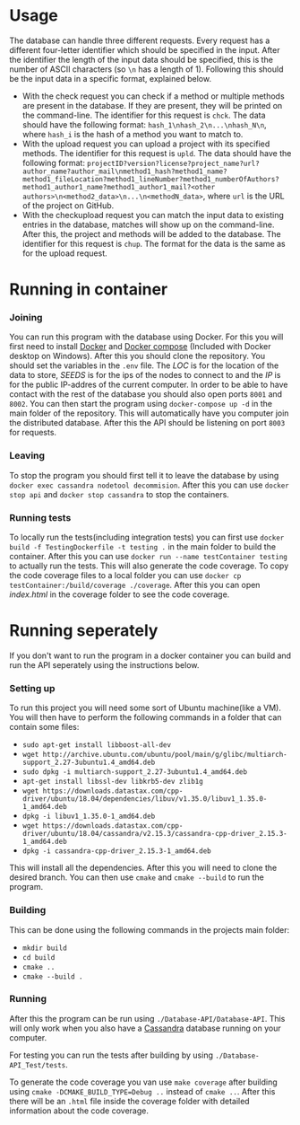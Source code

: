 # Usage

The database can handle three different requests. Every request has a different four-letter identifier which should be specified in the input. After the identifier the length of the input data should be specified, this is the number of ASCII characters (so `\n` has a length of 1). Following this should be the input data in a specific format, explained below.
* With the check request you can check if a method or multiple methods are present in the database. If they are present, they will be printed on the command-line. The identifier for this request is `chck`. The data should have the following format: `hash_1\nhash_2\n...\nhash_N\n`, where `hash_i` is the hash of a method you want to match to.
* With the upload request you can upload a project with its specified methods. The identifier for this request is `upld`. The data should have the following format: `projectID?version?license?project_name?url?author_name?author_mail\nmethod1_hash?method1_name?method1_fileLocation?method1_lineNumber?method1_numberOfAuthors?method1_author1_name?method1_author1_mail?<other authors>\n<method2_data>\n...\n<methodN_data>`, where `url` is the URL of the project on GitHub.
* With the checkupload request you can match the input data to existing entries in the database, matches will show up on the command-line. After this, the project and methods will be added to the database. The identifier for this request is `chup`. The format for the data is the same as for the upload request.

# Running in container

### Joining

You can run this program with the database using Docker. For this you will first need to install [Docker](https://docs.docker.com/get-docker/) and [Docker compose](https://docs.docker.com/compose/install/) (Included with Docker desktop on Windows). After this you should clone the repository. You should set the variables in the `.env` file. The _LOC_ is for the location of the data to store, _SEEDS_ is for the ips of the nodes to connect to and the _IP_ is for the public IP-addres of the current computer. In order to be able to have contact with the rest of the database you should also open ports `8001` and `8002`. You can then start the program using `docker-compose up -d` in the main folder of the repository. This will automatically have you computer join the distributed database. After this the API should be listening on port `8003` for requests.

### Leaving

To stop the program you should first tell it to leave the database by using `docker exec cassandra nodetool decommision`. After this you can use `docker stop api` and `docker stop cassandra` to stop the containers.

### Running tests

To locally run the tests(including integration tests) you can first use `docker build -f TestingDockerfile -t testing .` in the main folder to build the container. After this you can use `docker run --name testContainer testing` to actually run the tests. This will also generate the code coverage. To copy the code coverage files to a local folder you can use `docker cp testContainer:/build/coverage ./coverage`. After this you can open _index.html_ in the coverage folder to see the code coverage.

# Running seperately

If you don't want to run the program in a docker container you can build and run the API seperately using the instructions below.

### Setting up

To run this project you will need some sort of Ubuntu machine(like a VM).
You will then have to perform the following commands in a folder that can contain some files:
* `sudo apt-get install libboost-all-dev`
* `wget http://archive.ubuntu.com/ubuntu/pool/main/g/glibc/multiarch-support_2.27-3ubuntu1.4_amd64.deb`
* `sudo dpkg -i multiarch-support_2.27-3ubuntu1.4_amd64.deb`
* `apt-get install libssl-dev libkrb5-dev zlib1g`
* `wget https://downloads.datastax.com/cpp-driver/ubuntu/18.04/dependencies/libuv/v1.35.0/libuv1_1.35.0-1_amd64.deb`
* `dpkg -i libuv1_1.35.0-1_amd64.deb`
* `wget https://downloads.datastax.com/cpp-driver/ubuntu/18.04/cassandra/v2.15.3/cassandra-cpp-driver_2.15.3-1_amd64.deb`
* `dpkg -i cassandra-cpp-driver_2.15.3-1_amd64.deb`

This will install all the dependencies.
After this you will need to clone the desired branch.
You can then use `cmake` and `cmake --build` to run the program.

### Building

This can be done using the following commands in the projects main folder:
* `mkdir build`
* `cd build`
* `cmake ..`
* `cmake --build .`

### Running

After this the program can be run using `./Database-API/Database-API`.
This will only work when you also have a [Cassandra](https://cassandra.apache.org/doc/latest/getting_started/installing.html) database running on your computer.

For testing you can run the tests after building by using `./Database-API_Test/tests`.

To generate the code coverage you van use `make coverage` after building using `cmake -DCMAKE_BUILD_TYPE=Debug ..` instead of `cmake ..`. After this there will be an `.html` file inside the coverage folder with detailed information about the code coverage.
